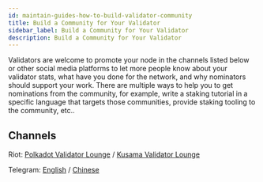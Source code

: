```yaml
---
id: maintain-guides-how-to-build-validator-community
title: Build a Community for Your Validator
sidebar_label: Build a Community for Your Validator
description: Build a Community for Your Validator
---
```


Validators are welcome to promote your node in the channels listed below or other social media
platforms to let more people know about your validator stats, what have you done for the
network, and why nominators should support your work. There are multiple ways to help you to get
nominations from the community, for example, write a staking tutorial in a specific language that
targets those communities, provide staking tooling to the community, etc..

## Channels

Riot: [Polkadot Validator Lounge](https://riot.im/app/#/room/#polkadot-validator-lounge:matrix.org)
/
[Kusama Validator Lounge](https://riot.im/app/#/room/!LhjZccBOqFNYKLdmbb:polkadot.builders?via=matrix.parity.io&via=matrix.org&via=web3.foundation)

Telegram: [English](https://t.me/PolkadotOfficial) / [Chinese](https://t.me/polkadotChi)
